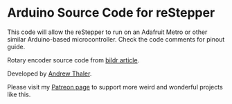 # Arduino Source Code for reStepper

This code will allow the reStepper to run on an Adafruit Metro or other similar Arduino-based microcontroller. Check the code comments for pinout guide. 

Rotary encoder source code from [bildr article](http://bildr.org/2012/08/rotary-encoder-arduino/).

Developed by [Andrew Thaler](https://twitter.com/DrAndrewThaler).

Please visit my [Patreon page](https://www.patreon.com/Andrew_Thaler) to support more weird and wonderful projects like this. 
